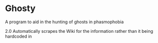 # Ghosty
A program to aid in the hunting of ghosts in phasmophobia 

2.0
Automatically scrapes the Wiki for the information rather than it being hardcoded in
